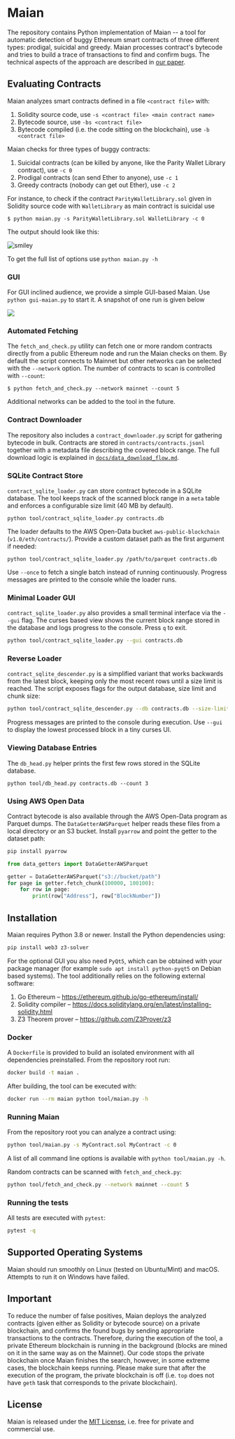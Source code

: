 # Maian 

The repository contains Python implementation of Maian -- a tool for automatic detection of buggy Ethereum smart contracts of three different types: prodigal, suicidal and greedy. Maian processes contract's bytecode and tries to build a trace of transactions to find and confirm bugs. The technical aspects of the approach are described in [our paper](https://arxiv.org/abs/1802.06038). 

## Evaluating Contracts
Maian analyzes smart contracts defined in a file `<contract file>` with:  

1. Solidity source code, use `-s <contract file> <main contract name>`
2. Bytecode source, use `-bs <contract file>`
3. Bytecode compiled (i.e. the code sitting on the blockchain), use `-b <contract file>`

Maian checks for three types of buggy contracts:

1. Suicidal contracts (can be killed by anyone, like the Parity Wallet Library contract), use `-c 0`
2. Prodigal contracts (can send Ether to anyone), use `-c 1`
3. Greedy contracts (nobody can get out Ether), use `-c 2`

For instance, to check if the contract `ParityWalletLibrary.sol` given in Solidity source code with `WalletLibrary` as main contract is suicidal use

	$ python maian.py -s ParityWalletLibrary.sol WalletLibrary -c 0

The output should look like this:

![smiley](maian.png)

To get the full list of options use `python maian.py -h`



### GUI

For GUI inclined audience, we provide  a simple GUI-based Maian. Use `python gui-maian.py` to start it. 
A snapshot of one run is given below

![](./gui-maian.png)

### Automated Fetching

The `fetch_and_check.py` utility can fetch one or more random contracts
directly from a public Ethereum node and run the Maian checks on them. By
default the script connects to Mainnet but other networks can be selected with
the `--network` option. The number of contracts to scan is controlled with
`--count`:

```
$ python fetch_and_check.py --network mainnet --count 5
```

Additional networks can be added to the tool in the future.

### Contract Downloader

The repository also includes a ``contract_downloader.py`` script for gathering
bytecode in bulk. Contracts are stored in ``contracts/contracts.jsonl`` together
with a metadata file describing the covered block range.
The full download logic is explained in
[`docs/data_download_flow.md`](docs/data_download_flow.md).

### SQLite Contract Store

`contract_sqlite_loader.py` can store contract bytecode in a SQLite database.
The tool keeps track of the scanned block range in a `meta` table and enforces
a configurable size limit (40 MB by default).

```
python tool/contract_sqlite_loader.py contracts.db
```

The loader defaults to the AWS Open-Data bucket
`aws-public-blockchain` (`v1.0/eth/contracts/`).
Provide a custom dataset path as the first argument if needed:

```
python tool/contract_sqlite_loader.py /path/to/parquet contracts.db
```

Use `--once` to fetch a single batch instead of running continuously. Progress
messages are printed to the console while the loader runs.

### Minimal Loader GUI

``contract_sqlite_loader.py`` also provides a small terminal interface via the
``--gui`` flag. The curses based view shows the current block range stored in
the database and logs progress to the console. Press ``q`` to exit.

```bash
python tool/contract_sqlite_loader.py --gui contracts.db
```

### Reverse Loader

`contract_sqlite_descender.py` is a simplified variant that works
backwards from the latest block, keeping only the most recent rows
until a size limit is reached. The script exposes flags for the output
database, size limit and chunk size:

```bash
python tool/contract_sqlite_descender.py --db contracts.db --size-limit 40 --page-rows 1000
```

Progress messages are printed to the console during execution. Use `--gui`
to display the lowest processed block in a tiny curses UI.

### Viewing Database Entries

The `db_head.py` helper prints the first few rows stored in the SQLite database.

```
python tool/db_head.py contracts.db --count 3
```


### Using AWS Open Data

Contract bytecode is also available through the AWS Open-Data program as
Parquet dumps. The ``DataGetterAWSParquet`` helper reads these files from a
local directory or an S3 bucket. Install ``pyarrow`` and point the getter to
the dataset path:

```bash
pip install pyarrow
```

```python
from data_getters import DataGetterAWSParquet

getter = DataGetterAWSParquet("s3://bucket/path")
for page in getter.fetch_chunk(100000, 100100):
    for row in page:
        print(row["Address"], row["BlockNumber"])
```

## Installation

Maian requires Python 3.8 or newer. Install the Python dependencies using:

```bash
pip install web3 z3-solver
```

For the optional GUI you also need `PyQt5`, which can be obtained with your
package manager (for example `sudo apt install python-pyqt5` on Debian based
systems). The tool additionally relies on the following external software:

1. Go Ethereum – <https://ethereum.github.io/go-ethereum/install/>
2. Solidity compiler – <https://docs.soliditylang.org/en/latest/installing-solidity.html>
3. Z3 Theorem prover – <https://github.com/Z3Prover/z3>

### Docker

A `Dockerfile` is provided to build an isolated environment with all
dependencies preinstalled. From the repository root run:

```bash
docker build -t maian .
```

After building, the tool can be executed with:

```bash
docker run --rm maian python tool/maian.py -h
```

### Running Maian

From the repository root you can analyze a contract using:

```bash
python tool/maian.py -s MyContract.sol MyContract -c 0
```

A list of all command line options is available with `python tool/maian.py -h`.

Random contracts can be scanned with `fetch_and_check.py`:

```bash
python tool/fetch_and_check.py --network mainnet --count 5
```

### Running the tests

All tests are executed with `pytest`:

```bash
pytest -q
```

## Supported Operating Systems

Maian should run smoothly on Linux (tested on Ubuntu/Mint) and macOS. Attempts
to run it on Windows have failed.

## Important

To reduce the number of false positives, Maian deploys the analyzed contracts (given either as Solidity or bytecode source) on 
a private blockchain, and confirms the found bugs by sending appropriate transactions to the contracts. 
Therefore, during the execution of the tool, a private Ethereum blockchain is running in the background (blocks are mined on it in the same way as on the Mainnet). Our code stops the private blockchain once Maian finishes the search, however, in some  extreme cases, the blockchain keeps running. Please make sure that after the execution of the program, the private blockchain is off (i.e. `top` does not have `geth` task that corresponds to the private blockchain). 

## License

Maian is released under the [MIT License](https://opensource.org/licenses/MIT), i.e. free for private and commercial use.

 
